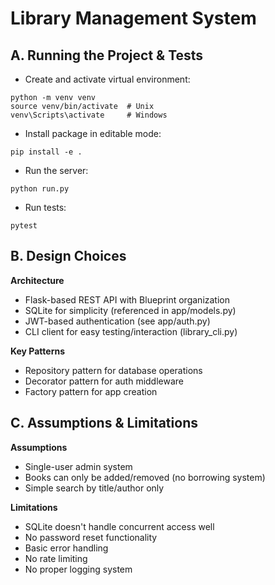 # Library Management System

## A. Running the Project & Tests

- Create and activate virtual environment:
```
python -m venv venv
source venv/bin/activate  # Unix
venv\Scripts\activate     # Windows
```

- Install package in editable mode:
```
pip install -e .
```

- Run the server:
```
python run.py
```

- Run tests:
```
pytest
```

## B. Design Choices

**Architecture**
- Flask-based REST API with Blueprint organization
- SQLite for simplicity (referenced in app/models.py)
- JWT-based authentication (see app/auth.py)
- CLI client for easy testing/interaction (library_cli.py)

**Key Patterns**
- Repository pattern for database operations
- Decorator pattern for auth middleware
- Factory pattern for app creation

## C. Assumptions & Limitations

**Assumptions**
- Single-user admin system
- Books can only be added/removed (no borrowing system)
- Simple search by title/author only

**Limitations**
- SQLite doesn't handle concurrent access well
- No password reset functionality
- Basic error handling
- No rate limiting
- No proper logging system
